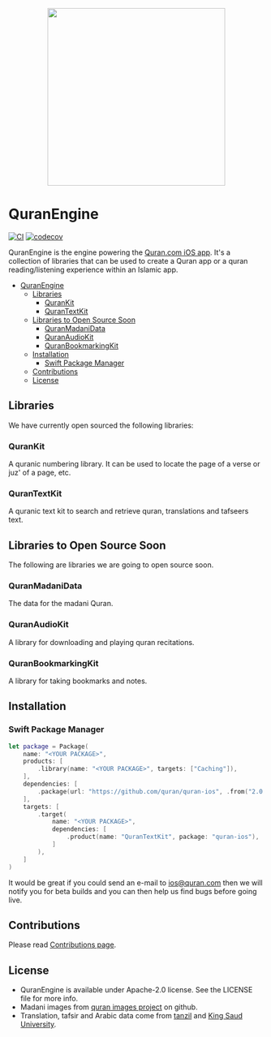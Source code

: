 
<p align="center">
    <img src="https://user-images.githubusercontent.com/5665498/147855777-fc7d645c-6522-4bb3-8886-32c9f90b20df.png" width="350pt">
</p>

QuranEngine
===============
[![CI](https://github.com/quran/quran-ios/actions/workflows/ci.yml/badge.svg)](https://github.com/quran/quran-ios/actions/workflows/ci.yml)
[![codecov](https://codecov.io/gh/quran/quran-ios/branch/main/graph/badge.svg)](https://codecov.io/gh/quran/quran-ios)

QuranEngine is the engine powering the [Quran.com iOS app](https://itunes.apple.com/app/id1118663303). It's a collection of libraries that can be used to create a Quran app or a quran reading/listening experience within an Islamic app.

- [QuranEngine](#quranengine)
  - [Libraries](#libraries)
    - [QuranKit](#qurankit)
    - [QuranTextKit](#qurantextkit)
  - [Libraries to Open Source Soon](#libraries-to-open-source-soon)
    - [QuranMadaniData](#quranmadanidata)
    - [QuranAudioKit](#quranaudiokit)
    - [QuranBookmarkingKit](#quranbookmarkingkit)
  - [Installation](#installation)
    - [Swift Package Manager](#swift-package-manager)
  - [Contributions](#contributions)
  - [License](#license)

## Libraries

We have currently open sourced the following libraries:

### QuranKit
A quranic numbering library. It can be used to locate the page of a verse or juz' of a page, etc.

### QuranTextKit
A quranic text kit to search and retrieve quran, translations and tafseers text.


## Libraries to Open Source Soon

The following are libraries we are going to open source soon.

### QuranMadaniData

The data for the madani Quran.

### QuranAudioKit

A library for downloading and playing quran recitations.

### QuranBookmarkingKit

A library for taking bookmarks and notes.


## Installation

### Swift Package Manager

```swift
let package = Package(
    name: "<YOUR PACKAGE>",
    products: [
        .library(name: "<YOUR PACKAGE>", targets: ["Caching"]),
    ],
    dependencies: [
        .package(url: "https://github.com/quran/quran-ios", .from("2.0.1")),
    ],
    targets: [
        .target(
            name: "<YOUR PACKAGE>",
            dependencies: [
                .product(name: "QuranTextKit", package: "quran-ios"),
            ]
        ),
    ]
)
```

It would be great if you could send an e-mail to ios@quran.com then we will notify you for beta builds and you can then help us find bugs before going live.

## Contributions
Please read [Contributions page](https://github.com/quran/quran-ios/wiki/Contributions).

## License

* QuranEngine is available under Apache-2.0 license. See the LICENSE file for more info.
* Madani images from [quran images project](https://github.com/quran/quran.com-images) on github.
* Translation, tafsir and Arabic data come from [tanzil](http://tanzil.net) and [King Saud University](https://quran.ksu.edu.sa).
